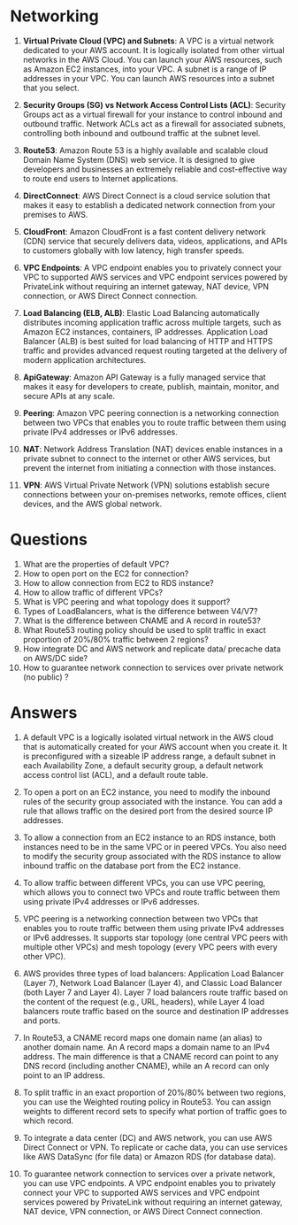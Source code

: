 # Networking
1. **Virtual Private Cloud (VPC) and Subnets**: A VPC is a virtual network dedicated to your AWS account. It is logically isolated from other virtual networks in the AWS Cloud. You can launch your AWS resources, such as Amazon EC2 instances, into your VPC. A subnet is a range of IP addresses in your VPC. You can launch AWS resources into a subnet that you select.

2. **Security Groups (SG) vs Network Access Control Lists (ACL)**: Security Groups act as a virtual firewall for your instance to control inbound and outbound traffic. Network ACLs act as a firewall for associated subnets, controlling both inbound and outbound traffic at the subnet level.

3. **Route53**: Amazon Route 53 is a highly available and scalable cloud Domain Name System (DNS) web service. It is designed to give developers and businesses an extremely reliable and cost-effective way to route end users to Internet applications.

4. **DirectConnect**: AWS Direct Connect is a cloud service solution that makes it easy to establish a dedicated network connection from your premises to AWS.

5. **CloudFront**: Amazon CloudFront is a fast content delivery network (CDN) service that securely delivers data, videos, applications, and APIs to customers globally with low latency, high transfer speeds.

6. **VPC Endpoints**: A VPC endpoint enables you to privately connect your VPC to supported AWS services and VPC endpoint services powered by PrivateLink without requiring an internet gateway, NAT device, VPN connection, or AWS Direct Connect connection.

7. **Load Balancing (ELB, ALB)**: Elastic Load Balancing automatically distributes incoming application traffic across multiple targets, such as Amazon EC2 instances, containers, IP addresses. Application Load Balancer (ALB) is best suited for load balancing of HTTP and HTTPS traffic and provides advanced request routing targeted at the delivery of modern application architectures.

8. **ApiGateway**: Amazon API Gateway is a fully managed service that makes it easy for developers to create, publish, maintain, monitor, and secure APIs at any scale.

9. **Peering**: Amazon VPC peering connection is a networking connection between two VPCs that enables you to route traffic between them using private IPv4 addresses or IPv6 addresses.

10. **NAT**: Network Address Translation (NAT) devices enable instances in a private subnet to connect to the internet or other AWS services, but prevent the internet from initiating a connection with those instances.

11. **VPN**: AWS Virtual Private Network (VPN) solutions establish secure connections between your on-premises networks, remote offices, client devices, and the AWS global network.
# Questions
1. What are the properties of default VPC?
2. How to open port on the EC2 for connection?
3. How to allow connection from EC2 to RDS instance?
4. How to allow traffic of different VPCs?
5. What is VPC peering and what topology does it support?
6. Types of LoadBalancers, what is the difference between V4/V7?
7. What is the difference between CNAME and A record in route53?
8. What Route53 routing policy should be used to split traffic in exact proportion of 20%/80% traffic between 2 regions?
9. How integrate DC and AWS network and replicate data/ precache data on AWS/DC side?
10. How to guarantee network connection to services over private network (no public) ?
# Answers
1. A default VPC is a logically isolated virtual network in the AWS cloud that is automatically created for your AWS account when you create it. It is preconfigured with a sizeable IP address range, a default subnet in each Availability Zone, a default security group, a default network access control list (ACL), and a default route table.

2. To open a port on an EC2 instance, you need to modify the inbound rules of the security group associated with the instance. You can add a rule that allows traffic on the desired port from the desired source IP addresses.

3. To allow a connection from an EC2 instance to an RDS instance, both instances need to be in the same VPC or in peered VPCs. You also need to modify the security group associated with the RDS instance to allow inbound traffic on the database port from the EC2 instance.

4. To allow traffic between different VPCs, you can use VPC peering, which allows you to connect two VPCs and route traffic between them using private IPv4 addresses or IPv6 addresses.

5. VPC peering is a networking connection between two VPCs that enables you to route traffic between them using private IPv4 addresses or IPv6 addresses. It supports star topology (one central VPC peers with multiple other VPCs) and mesh topology (every VPC peers with every other VPC).

6. AWS provides three types of load balancers: Application Load Balancer (Layer 7), Network Load Balancer (Layer 4), and Classic Load Balancer (both Layer 7 and Layer 4). Layer 7 load balancers route traffic based on the content of the request (e.g., URL, headers), while Layer 4 load balancers route traffic based on the source and destination IP addresses and ports.

7. In Route53, a CNAME record maps one domain name (an alias) to another domain name. An A record maps a domain name to an IPv4 address. The main difference is that a CNAME record can point to any DNS record (including another CNAME), while an A record can only point to an IP address.

8. To split traffic in an exact proportion of 20%/80% between two regions, you can use the Weighted routing policy in Route53. You can assign weights to different record sets to specify what portion of traffic goes to which record.

9. To integrate a data center (DC) and AWS network, you can use AWS Direct Connect or VPN. To replicate or cache data, you can use services like AWS DataSync (for file data) or Amazon RDS (for database data).

10. To guarantee network connection to services over a private network, you can use VPC endpoints. A VPC endpoint enables you to privately connect your VPC to supported AWS services and VPC endpoint services powered by PrivateLink without requiring an internet gateway, NAT device, VPN connection, or AWS Direct Connect connection.